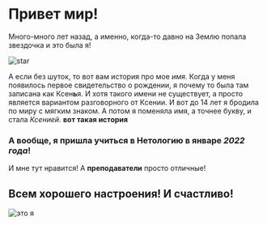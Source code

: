 # Привет мир! 

Много-много лет назад, а именно, когда-то давно на Землю попала звездочка и это была я! 

![star](https://i.pinimg.com/564x/a3/a4/37/a3a4372de3ca401e05c546868a5440a1.jpg)

А если без шуток, то вот вам история про мое _имя_. Когда у меня появилось первое свидетельство о рождении, я почему то была там записана как Ксен**ь**я. И хотя такого имени не существует, а просто является вариантом разговорного от Ксении. И вот до 14 лет я бродила по миру с мягким знаком. 
А потом я поменяла имя, а точнее букву, и стала _Ксенией_. 
**вот такая история** 

### А вообще, я пришла учиться в Нетологию в январе _2022 года_! 
И мне тут нравится! А **преподаватели** просто отличные! 

## Всем хорошего настроения! И счастливо!

![это я](https://sun9-84.userapi.com/impg/tIopMDbmaUAPkpS_4BKwXrwmt69_V9F05HvSkg/eMOcDRScXDI.jpg?size=518x690&quality=96&sign=b3053f5e5352536aefbbfd299f50b9c1&type=album)  


